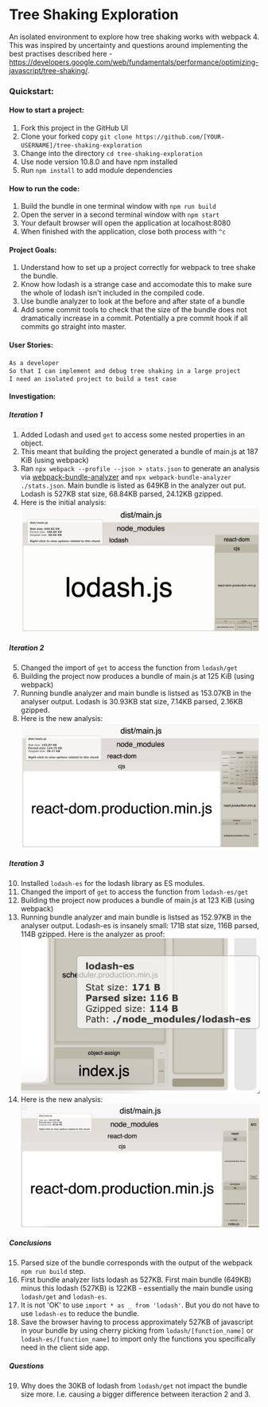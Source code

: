 # Tree Shaking Exploration

An isolated environment to explore how tree shaking works with webpack 4. This was inspired by uncertainty and questions around implementing the best practises described here - https://developers.google.com/web/fundamentals/performance/optimizing-javascript/tree-shaking/. 

### Quickstart:
#### How to start a project:
1. Fork this project in the GitHub UI
2. Clone your forked copy ```git clone https://github.com/[YOUR-USERNAME]/tree-shaking-exploration```
3. Change into the directory ```cd tree-shaking-exploration```
4. Use node version 10.8.0 and have npm installed
5. Run ```npm install``` to add module dependencies

#### How to run the code:
1. Build the bundle in one terminal window with ```npm run build```
2. Open the server in a second terminal window with ```npm start```
3. Your default browser will open the application at localhost:8080
4. When finished with the application, close both process with ```^c```

#### Project Goals:
1. Understand how to set up a project correctly for webpack to tree shake the bundle. 
2. Know how lodash is a strange case and accomodate this to make sure the whole of lodash isn't included in the compiled code. 
3. Use bundle analyzer to look at the before and after state of a bundle
4. Add some commit tools to check that the size of the bundle does not dramatically increase in a commit. Potentially a pre commit hook if all commits go straight into master. 

#### User Stories:
```
As a developer
So that I can implement and debug tree shaking in a large project
I need an isolated project to build a test case
```

#### Investigation:
##### Iteration 1
1. Added Lodash and used `get` to access some nested properties in an object. 
2. This meant that building the project generated a bundle of main.js  at 187 KiB (using webpack)
3. Ran `npx webpack --profile --json > stats.json` to generate an analysis via [webpack-bundle-analyzer](https://www.npmjs.com/package/webpack-bundle-analyzer) and `npx webpack-bundle-analyzer ./stats.json`. Main bundle is listed as 649KB in the analyzer out put. Lodash is 527KB stat size, 68.84KB parsed, 24.12KB gzipped. 
4. Here is the initial analysis: ![Web Pack Analyzer](./readme_images/import-all-as-star-from-lodash.png)

##### Iteration 2
5. Changed the import of `get` to access the function from `lodash/get`
7. Building the project now produces a bundle of main.js at 125 KiB (using webpack)
8. Running bundle analyzer and main bundle is listsed as 153.07KB in the analyser output. Lodash is 30.93KB stat size, 7.14KB parsed, 2.16KB gzipped.
9. Here is the new analysis: ![Web Pack Analyzer](./readme_images/import-get-from-lodash-slash-get.png)

##### Iteration 3
10. Installed `lodash-es` for the lodash library as ES modules.
11. Changed the import of `get` to access the function from `lodash-es/get`
12. Building the project now produces a bundle of main.js at 123 KiB (using webpack)
13. Running bundle analyzer and main bundle is listsed as 152.97KB in the analyser output. Lodash-es is insanely small: 171B stat size, 116B parsed, 114B gzipped. Here is the analyzer as proof: ![Web Pack Anazlyzer Lodash ES](./readme_images/import-get-from-lodash-es-module-stats.png)
14. Here is the new analysis: ![Web Pack Analyzer](./readme_images/import-get-from-lodash-es-get.png)

##### Conclusions
15. Parsed size of the bundle corresponds with the output of the webpack `npm run build` step. 
16. First bundle analyzer lists lodash as 527KB. First main bundle (649KB) minus this lodash (527KB) is 122KB - essentially the main bundle using `lodash/get` and `lodash-es`. 
17. It is not 'OK' to use `import * as _ from 'lodash'`. But you do not have to use `lodash-es` to reduce the bundle. 
18. Save the browser having to process approximately 527KB of javascript in your bundle by using cherry picking from `lodash/[function_name]` or `lodash-es/[function_name]` to import only the functions you specifically need in the client side app. 

##### Questions
19. Why does the 30KB of lodash from `lodash/get` not impact the bundle size more. I.e. causing a bigger difference between iteraction 2 and 3. 